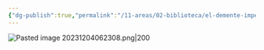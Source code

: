 ```yaml
---
{"dg-publish":true,"permalink":"/11-areas/02-biblioteca/el-demente-imperturbable/","noteIcon":""}
---
```


![Pasted image 20231204062308.png|200](/img/user/02%20Image/Pasted%20image%2020231204062308.png)
